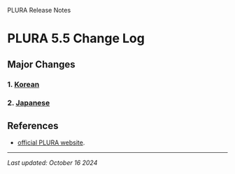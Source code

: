 PLURA Release Notes

# PLURA 5.5 Change Log

## Major Changes

### 1. [Korean](https://github.com/qubitsec/plura/blob/main/update/v5.5/ko/)

### 2. [Japanese](https://github.com/qubitsec/plura/blob/main/update/v5.5/ja/)

## References

- [official PLURA website](https://plura.io/).

---

_Last updated: October 16 2024_
